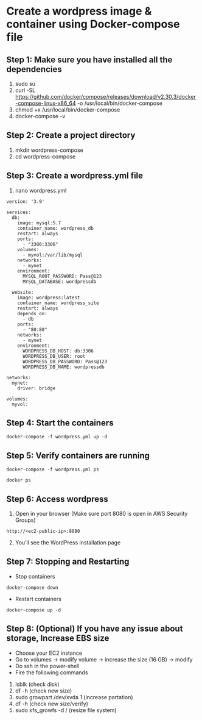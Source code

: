 # Create a wordpress image & container using Docker-compose file

## **Step 1:** Make sure you have installed all the dependencies

1) sudo su
2) curl -SL https://github.com/docker/compose/releases/download/v2.30.3/docker-compose-linux-x86_64 -o /usr/local/bin/docker-compose
3) chmod +x /usr/local/bin/docker-compose
4) docker-compose -v

## **Step 2:** Create a project directory 

1) mkdir wordpress-compose
2) cd wordpress-compose

## **Step 3:** Create a wordpress.yml file

1) nano wordpress.yml

```
version: '3.9'

services:
  db:
    image: mysql:5.7
    container_name: wordpress_db
    restart: always
    ports:
      - "3306:3306"
    volumes:
      - myvol:/var/lib/mysql
    networks:
      - mynet
    environment:
      MYSQL_ROOT_PASSWORD: Pass@123
      MYSQL_DATABASE: wordpressdb

  website:
    image: wordpress:latest
    container_name: wordpress_site
    restart: always
    depends_on:
      - db
    ports:
      - "80:80"
    networks:
      - mynet
    environment:
      WORDPRESS_DB_HOST: db:3306
      WORDPRESS_DB_USER: root
      WORDPRESS_DB_PASSWORD: Pass@123
      WORDPRESS_DB_NAME: wordpressdb

networks:
  mynet:
    driver: bridge

volumes:
  myvol:
```

## **Step 4:** Start the containers

``` docker-compose -f wordpress.yml up -d ```

## **Step 5:** Verify containers are running

``` docker-compose -f wordpress.yml ps ```

``` docker ps ```

## **Step 6:** Access wordpress

1) Open in your browser (Make sure port 8080 is open in AWS Security Groups)

``` http://<ec2-public-ip>:8080 ```

2) You’ll see the WordPress installation page

## **Step 7:** Stopping and Restarting

* Stop containers

``` docker-compose down ```

* Restart containers

``` docker-compose up -d ```

## **Step 8: (Optional)** If you have any issue about storage, Increase EBS size

* Choose your EC2 instance
* Go to volumes -> modify volume -> increase the size (16 GB) -> modify
* Do ssh in the power-shell
* Fire the following commands

1) lsblk (check disk)
2) df -h (check new size)
3) sudo growpart /dev/xvda 1 (increase partation)
4) df -h (check new size/verify)
5) sudo xfs_growfs -d / (resize file system)

